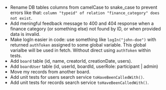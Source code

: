 - Rename DB tables columns from camelCase to snake_case to prevent errors like that:
  `column "typeid" of relation "finance_category" does not exist`.
- Add meningful feedback message to 400 and 404 response when a finance category (or something else) not found by ID, or when provided data is invalid.
- Make logIn easier in code: use something like `logIn("john-doe")` with returned `authToken` assigned to some global variable. This global varialbe will be used in fetch. Without direct using `authToken` within tests.
- Add `board` table (id, name, creatorId, creationDate, users).
- Add `boardUser` table (id, userId, boardId, userRole: participant | admin)
- Move my records from another board.
- Add unit tests for users search service `toHaveBeenCalledWith()`.
- Add unit tests for records search service `toHaveBeenCalledWith()`.
